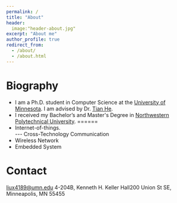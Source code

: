 ```yaml
---
permalink: /
title: "About"
header:
  image:"header-about.jpg"
excerpt: "About me"
author_profile: true
redirect_from: 
  - /about/
  - /about.html
---
```


Biography
======
* I am a Ph.D. student in Computer Science at the [University of Minnesota](https://twin-cities.umn.edu/). I am advised by Dr. [Tian He](https://www-users.cs.umn.edu/~tianhe/).
* I received my Bachelor’s and Master's Degree in [Northwestern Polytechnical University](https://en.nwpu.edu.cn/). 
======
* Internet-of-things. <br>
  --- Cross-Technology Communication
* Wireless Network 
* Embedded System

Contact
======
liux4189@umn.edu
4-204B, Kenneth H. Keller Hall200 Union St SE, Minneapolis, MN 55455

